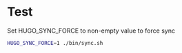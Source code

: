 # Test

Set HUGO_SYNC_FORCE to non-empty value to force sync
```zsh
HUGO_SYNC_FORCE=1 ./bin/sync.sh
```